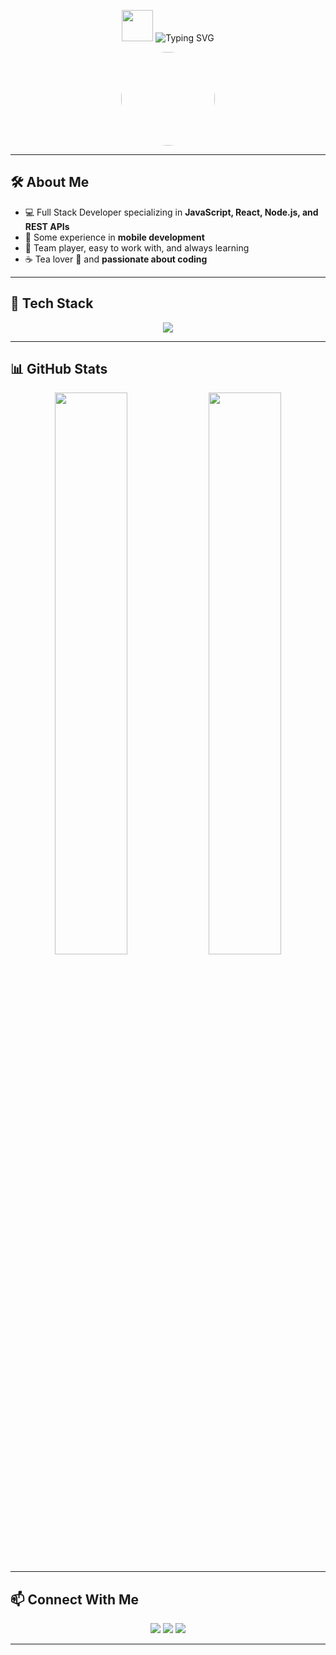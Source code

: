 <!-- Profile Header with GIF -->
<p align="center">
  <img src="https://media.giphy.com/media/hvRJCLFzcasrR4ia7z/giphy.gif" width="50">
  <img src="https://readme-typing-svg.herokuapp.com?font=Fira+Code&duration=2000&pause=1000&color=1A73E8&center=true&vCenter=true&width=435&lines=Hi+there%2C+I'm+Max+Hng!+%F0%9F%91%8B;Software+Developer+%F0%9F%92%BB;JavaScript+%7C+React+%7C+Node.js;REST+APIs+%7C+Mobile+Development" alt="Typing SVG" />
</p>

<!-- Profile Image (Change the link to your own picture) -->
<p align="center">
  <img src="https://github.com/maxhng22.png" width="150" height="150" style="border-radius: 50%;" />
</p>

---

## 🛠 About Me
- 💻 Full Stack Developer specializing in **JavaScript, React, Node.js, and REST APIs**  
- 📱 Some experience in **mobile development**  
- 🤝 Team player, easy to work with, and always learning  
- ☕ Tea lover 🍵 and **passionate about coding**  

---

## 🚀 Tech Stack
<p align="center">
  <img src="https://skillicons.dev/icons?i=js,ts,react,nodejs,express,mongodb,postgresql,tailwind,git,github,vscode" />
</p>

---

## 📊 GitHub Stats
<p align="center">
  <img src="https://github-readme-stats.vercel.app/api?username=maxhng22&show_icons=true&theme=radical" width="48%" />
  <img src="https://github-readme-streak-stats.herokuapp.com/?user=maxhng22&theme=radical" width="48%" />
</p>

---

## 📫 Connect With Me  
<p align="center">
  <a href="https://github.com/maxhng22"><img src="https://img.shields.io/badge/GitHub-171515?style=for-the-badge&logo=github&logoColor=white"></a>
  <a href="https://linkedin.com/in/YOUR_LINK"><img src="https://img.shields.io/badge/LinkedIn-0A66C2?style=for-the-badge&logo=linkedin&logoColor=white"></a>
  <a href="mailto:hngyong.khuan@u2systems.com"><img src="https://img.shields.io/badge/Email-D14836?style=for-the-badge&logo=gmail&logoColor=white"></a>
</p>

---
